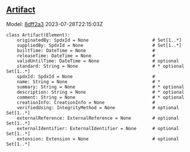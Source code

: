 ## [Artifact](https://github.com/spdx/spdx-3-model/blob/main/model/Core/Classes/Artifact.md)
Model: [8dff2a3](https://github.com/spdx/spdx-3-model/commit/8dff2a3243c9e00e1eb170fac749450a845ccdd6) 2023-07-28T22:15:03Z
```
class Artifact(Element):
    originatedBy: SpdxId = None                        # Set[1..*]
    suppliedBy: SpdxId = None                          # Set[1..*]
    builtTime: DateTime = None                         # 
    releaseTime: DateTime = None                       # 
    validUntilTime: DateTime = None                    # optional 
    standard: String = None                            # * optional Set[1..*]
    spdxId: SpdxId = None                              # 
    name: String = None                                # * 
    summary: String = None                             # * optional 
    description: String = None                         # * optional 
    comment: String = None                             # * optional 
    creationInfo: CreationInfo = None                  # 
    verifiedUsing: IntegrityMethod = None              # optional Set[1..*]
    externalReference: ExternalReference = None        # optional Set[1..*]
    externalIdentifier: ExternalIdentifier = None      # optional Set[1..*]
    extension: Extension = None                        # optional Set[1..*]
```

